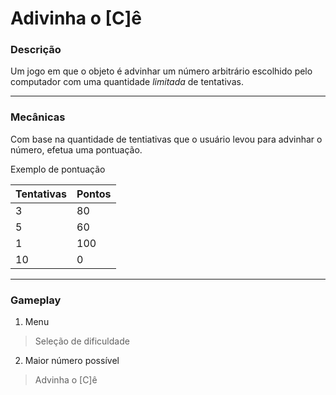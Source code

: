# **Adivinha o [C]ê**
### Descrição
Um jogo em que o objeto é advinhar um número arbitrário escolhido pelo computador com uma quantidade *limitada* de tentativas.

---
### Mecânicas
Com base na quantidade de tentiativas que o usuário levou para advinhar o número, efetua uma pontuação.

Exemplo de pontuação

| Tentativas | Pontos |
|------------|--------|
|     3      |   80   |
|     5      |   60   |
|     1      |   100  |
|     10     |   0    |

---

### Gameplay
1. Menu
> Seleção de dificuldade
2. Maior número possível
> Advinha o [C]ê
